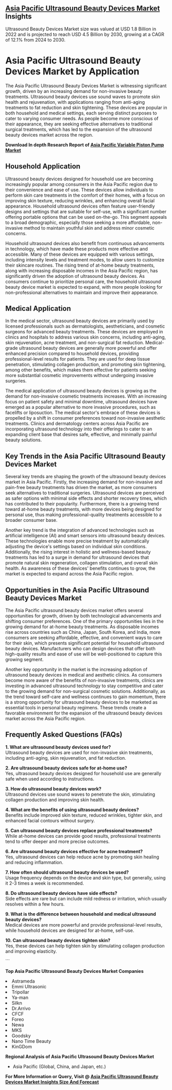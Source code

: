 <h2><a href="https://www.verifiedmarketreports.com/download-sample/?rid=243378&amp;utm_source=Github-Feb&amp;utm_medium=225" target="_blank">Asia Pacific Ultrasound Beauty Devices Market</a> Insights</h2><p>Ultrasound Beauty Devices Market size was valued at USD 1.8 Billion in 2022 and is projected to reach USD 4.5 Billion by 2030, growing at a CAGR of 12.1% from 2024 to 2030.</p><p><h1>Asia Pacific Ultrasound Beauty Devices Market by Application</h1> <p>The Asia Pacific Ultrasound Beauty Devices Market is witnessing significant growth, driven by an increasing demand for non-invasive beauty treatments. Ultrasound beauty devices use sound waves to promote skin health and rejuvenation, with applications ranging from anti-aging treatments to fat reduction and skin tightening. These devices are popular in both household and medical settings, each serving distinct purposes to cater to varying consumer needs. As people become more conscious of their appearance, they are seeking effective alternatives to traditional surgical treatments, which has led to the expansion of the ultrasound beauty devices market across the region.</p> <p><p><strong>Download In depth Research Report of <a href="https://www.verifiedmarketreports.com/download-sample/?rid=236118&amp;utm_source=Pulse-Dec&amp;utm_medium=225" target="_blank">Asia Pacific Variable Piston Pump Market</a></strong></p></p> <h2>Household Application</h2> <p>Ultrasound beauty devices designed for household use are becoming increasingly popular among consumers in the Asia Pacific region due to their convenience and ease of use. These devices allow individuals to perform skin care treatments in the comfort of their homes, with a focus on improving skin texture, reducing wrinkles, and enhancing overall facial appearance. Household ultrasound devices often feature user-friendly designs and settings that are suitable for self-use, with a significant number offering portable options that can be used on-the-go. This segment appeals to a broad demographic, especially those seeking a more affordable, non-invasive method to maintain youthful skin and address minor cosmetic concerns.</p> <p>Household ultrasound devices also benefit from continuous advancements in technology, which have made these products more effective and accessible. Many of these devices are equipped with various settings, including intensity levels and treatment modes, to allow users to customize their skincare routines. The rising trend of at-home beauty treatments, along with increasing disposable incomes in the Asia Pacific region, has significantly driven the adoption of ultrasound beauty devices. As consumers continue to prioritize personal care, the household ultrasound beauty device market is expected to expand, with more people looking for non-professional alternatives to maintain and improve their appearance.</p> <h2>Medical Application</h2> <p>In the medical sector, ultrasound beauty devices are primarily used by licensed professionals such as dermatologists, aestheticians, and cosmetic surgeons for advanced beauty treatments. These devices are employed in clinics and hospitals to address various skin concerns, including anti-aging, skin rejuvenation, acne treatment, and non-surgical fat reduction. Medical-grade ultrasound beauty devices are generally more powerful and offer enhanced precision compared to household devices, providing professional-level results for patients. They are used for deep tissue penetration, stimulating collagen production, and promoting skin tightening, among other benefits, which makes them effective for patients seeking more substantial cosmetic improvements without undergoing invasive surgeries.</p> <p>The medical application of ultrasound beauty devices is growing as the demand for non-invasive cosmetic treatments increases. With an increasing focus on patient safety and minimal downtime, ultrasound devices have emerged as a popular alternative to more invasive procedures, such as facelifts or liposuction. The medical sector's embrace of these devices is propelled by a shift in consumer preferences toward non-invasive aesthetic treatments. Clinics and dermatology centers across Asia Pacific are incorporating ultrasound technology into their offerings to cater to an expanding client base that desires safe, effective, and minimally painful beauty solutions.</p> <h2>Key Trends in the Asia Pacific Ultrasound Beauty Devices Market</h2> <p>Several key trends are shaping the growth of the ultrasound beauty devices market in Asia Pacific. Firstly, the increasing demand for non-invasive and pain-free beauty treatments has driven the market, as more consumers seek alternatives to traditional surgeries. Ultrasound devices are perceived as safer options with minimal side effects and shorter recovery times, which has contributed to their popularity. Furthermore, there is a growing trend toward at-home beauty treatments, with more devices being designed for personal use, thus making professional-quality treatments accessible to a broader consumer base.</p> <p>Another key trend is the integration of advanced technologies such as artificial intelligence (AI) and smart sensors into ultrasound beauty devices. These technologies enable more precise treatment by automatically adjusting the device's settings based on individual skin conditions. Additionally, the rising interest in holistic and wellness-based beauty treatments has led to a surge in demand for ultrasound devices that promote natural skin regeneration, collagen stimulation, and overall skin health. As awareness of these devices' benefits continues to grow, the market is expected to expand across the Asia Pacific region.</p> <h2>Opportunities in the Asia Pacific Ultrasound Beauty Devices Market</h2> <p>The Asia Pacific ultrasound beauty devices market offers several opportunities for growth, driven by both technological advancements and shifting consumer preferences. One of the primary opportunities lies in the growing demand for at-home beauty treatments. As disposable incomes rise across countries such as China, Japan, South Korea, and India, more consumers are seeking affordable, effective, and convenient ways to care for their skin, which presents significant potential for household ultrasound beauty devices. Manufacturers who can design devices that offer both high-quality results and ease of use will be well-positioned to capture this growing segment.</p> <p>Another key opportunity in the market is the increasing adoption of ultrasound beauty devices in medical and aesthetic clinics. As consumers become more aware of the benefits of non-invasive treatments, clinics are investing in advanced ultrasound technology to stay competitive and cater to the growing demand for non-surgical cosmetic solutions. Additionally, as the trend toward self-care and wellness continues to gain momentum, there is a strong opportunity for ultrasound beauty devices to be marketed as essential tools in personal beauty regimens. These trends create a favorable environment for the expansion of the ultrasound beauty devices market across the Asia Pacific region.</p> <h2>Frequently Asked Questions (FAQs)</h2> <p><strong>1. What are ultrasound beauty devices used for?</strong><br>Ultrasound beauty devices are used for non-invasive skin treatments, including anti-aging, skin rejuvenation, and fat reduction.</p> <p><strong>2. Are ultrasound beauty devices safe for at-home use?</strong><br>Yes, ultrasound beauty devices designed for household use are generally safe when used according to instructions.</p> <p><strong>3. How do ultrasound beauty devices work?</strong><br>Ultrasound devices use sound waves to penetrate the skin, stimulating collagen production and improving skin health.</p> <p><strong>4. What are the benefits of using ultrasound beauty devices?</strong><br>Benefits include improved skin texture, reduced wrinkles, tighter skin, and enhanced facial contours without surgery.</p> <p><strong>5. Can ultrasound beauty devices replace professional treatments?</strong><br>While at-home devices can provide good results, professional treatments tend to offer deeper and more precise outcomes.</p> <p><strong>6. Are ultrasound beauty devices effective for acne treatment?</strong><br>Yes, ultrasound devices can help reduce acne by promoting skin healing and reducing inflammation.</p> <p><strong>7. How often should ultrasound beauty devices be used?</strong><br>Usage frequency depends on the device and skin type, but generally, using it 2-3 times a week is recommended.</p> <p><strong>8. Do ultrasound beauty devices have side effects?</strong><br>Side effects are rare but can include mild redness or irritation, which usually resolves within a few hours.</p> <p><strong>9. What is the difference between household and medical ultrasound beauty devices?</strong><br>Medical devices are more powerful and provide professional-level results, while household devices are designed for at-home, self-use.</p> <p><strong>10. Can ultrasound beauty devices tighten skin?</strong><br>Yes, these devices can help tighten skin by stimulating collagen production and improving elasticity.</p> ```</p><p><strong>Top Asia Pacific Ultrasound Beauty Devices Market Companies</strong></p><div data-test-id=""><p><li>Astrameda</li><li> Emmi Ultrasonic</li><li> Tripollar</li><li> Ya-man</li><li> Silkn</li><li> Dr.Arrivo</li><li> CFCF</li><li> Foreo</li><li> Newa</li><li> MKS</li><li> Goodsky</li><li> Nano Time Beauty</li><li> KinGDom</li></p><div><strong>Regional Analysis of&nbsp;Asia Pacific Ultrasound Beauty Devices Market</strong></div><ul><li dir="ltr"><p dir="ltr">Asia Pacific (Global, China, and Japan, etc.)</p></li></ul><p><strong>For More Information or Query, Visit @&nbsp;</strong><strong><a href="https://www.verifiedmarketreports.com/product/ultrasound-beauty-devices-market/?utm_source=Github-Feb&amp;utm_medium=225" target="_blank">Asia Pacific Ultrasound Beauty Devices Market Insights Size And Forecast</a></strong></p></div><h2>&nbsp;</h2><div data-test-id="">&nbsp;</div>
